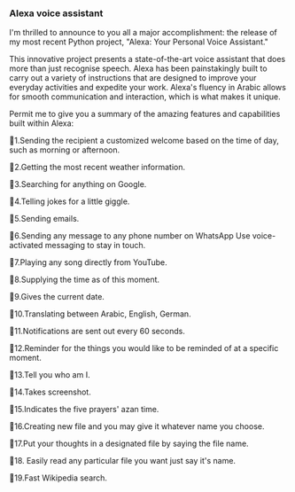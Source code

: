 ### Alexa voice assistant
I'm thrilled to announce to you all a major accomplishment: the release of my most recent Python project, "Alexa: Your Personal Voice Assistant."

This innovative project presents a state-of-the-art voice assistant that does more than just recognise speech. Alexa has been painstakingly built to carry out a variety of instructions that are designed to improve your everyday activities and expedite your work. Alexa's fluency in Arabic allows for smooth communication and interaction, which is what makes it unique.

Permit me to give you a summary of the amazing features and capabilities built within Alexa:

🔹1.Sending the recipient a customized welcome based on the time of day, such as morning or afternoon.

🔹2.Getting the most recent weather information.

🔹3.Searching for anything on Google.

🔹4.Telling jokes for a little giggle.

🔹5.Sending emails.

🔹6.Sending any message to any phone number on WhatsApp Use voice-activated messaging to stay in touch.

🔹7.Playing any song directly from YouTube.

🔹8.Supplying the time as of this moment.

🔹9.Gives the current date.

🔹10.Translating between Arabic, English, German.

🔹11.Notifications are sent out every 60 seconds.

🔹12.Reminder for the things you would like to be reminded of at a specific      moment.

🔹13.Tell you who am I.

🔹14.Takes screenshot.

🔹15.Indicates the five prayers' azan time.

🔹16.Creating new file and you may give it whatever name you choose.

🔹17.Put your thoughts in a designated file by saying the file name.

🔹18. Easily read any particular file you want just say it's name.

🔹19.Fast Wikipedia search.
